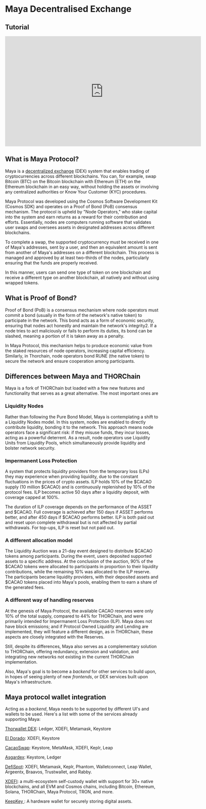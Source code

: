 # Maya Decentralised Exchange

## Tutorial


<iframe width="640" height="360" src="https://www.youtube.com/embed/f1k6xhNfTV8" frameborder="0" allow="accelerometer; autoplay; encrypted-media; gyroscope; picture-in-picture" allowfullscreen></iframe>

## What is Maya Protocol?

Maya is a [decentralized exchange](https://nym.com/blog/what-is-dex) (DEX) system that enables trading of cryptocurrencies across different blockchains. You can, for example, swap Bitcoin (BTC) on the Bitcoin blockchain with Ethereum (ETH) on the Ethereum blockchain in an easy way, without holding the assets or involving any centralized authorities or Know Your Customer (KYC) procedures.

Maya Protocol was developed using the Cosmos Software Development Kit (Cosmos SDK) and operates on a Proof of Bond (PoB) consensus mechanism. The protocol is upheld by "Node Operators," who stake capital into the system and earn returns as a reward for their contribution and efforts. Essentially, nodes are computers running software that validates user swaps and oversees assets in designated addresses across different blockchains.

To complete a swap, the supported cryptocurrency must be received in one of Maya's addresses, sent by a user, and then an equivalent amount is sent from another of Maya's addresses on a different blockchain. This process is managed and approved by at least two-thirds of the nodes, particularly ensuring that the funds are properly received.

In this manner, users can send one type of token on one blockchain and receive a different type on another blockchain, all natively and without using wrapped tokens.

## What is Proof of Bond?

Proof of Bond (PoB) is a consensus mechanism where node operators must commit a bond (usually in the form of the network's native token) to participate in the network. This bond acts as a form of economic security, ensuring that nodes act honestly and maintain the network's integrity2. If a node tries to act maliciously or fails to perform its duties, its bond can be slashed, meaning a portion of it is taken away as a penalty.

In Maya Protocol, this mechanism helps to produce economic value from the staked resources of node operators, increasing capital efficiency. Similarly, in Thorchain, node operators bond RUNE (the native token) to secure the network and ensure cooperation among participants.

## Differences between Maya and THORChain

Maya is a fork of THORChain but loaded with a few new features and functionality that serves as a great alternative. The most important ones are

### Liquidity Nodes

Rather than following the Pure Bond Model, Maya is contemplating a shift to a Liquidity Nodes model. In this system, nodes are enabled to directly contribute liquidity, bonding it to the network. This approach means node operators face a significant risk: if they misuse funds, they incur losses, acting as a powerful deterrent. As a result, node operators use Liquidity Units from Liquidity Pools, which simultaneously provide liquidity and bolster network security.

### Impermanent Loss Protection

A system that protects liquidity providers from the temporary loss (LPs) they may experience when providing liquidity, due to the constant fluctuations in the prices of crypto assets.
ILP holds 10% of the $CACAO supply (10 million $CACAO) and is continuously replenished by 10% of the protocol fees. ILP becomes active 50 days after a liquidity deposit, with coverage capped at 100%.

The duration of ILP coverage depends on the performance of the ASSET and $CACAO. Full coverage is achieved after 150 days if ASSET performs better, and after 450 days if $CACAO performs better. ILP is both paid out and reset upon complete withdrawal but is not affected by partial withdrawals. For top-ups, ILP is reset but not paid out.

### A different allocation model

The Liquidity Auction was a 21-day event designed to distribute $CACAO tokens among participants. During the event, users deposited supported assets to a specific address. At the conclusion of the auction, 90% of the $CACAO tokens were allocated to participants in proportion to their liquidity contributions, while the remaining 10% was allocated to the ILP reserve. The participants became liquidity providers, with their deposited assets and $CACAO tokens placed into Maya's pools, enabling them to earn a share of the generated fees.

### A different way of handling reserves

At the genesis of Maya Protocol, the available CACAO reserves were only 10% of the total supply, compared to 44% for THORChain, and were primarily intended for Impermanent Loss Protection (ILP). Maya does not have block emissions; and if Protocol Owned Liquidity and Lending are implemented, they will feature a different design, as in THORChain, these aspects are closely integrated with the Reserves.

Still, despite its differences, Maya also serves as a complementary solution to THORChain, offering redundancy, extension and validation, and integrating new networks not existing in the current THORChain implementation.

Also, Maya's goal is to become a *backend* for other services to build upon, in hopes of seeing plenty of new *frontends*, or DEX services built upon Maya's infraestructure.

## Maya protocol wallet integration

Acting as a *backend*, Maya needs to be supported by different UI's and wallets to be used. 
Here's a list with some of the services already supporting Maya:

[Thorwallet DEX](https://www.thorwallet.org/): Ledger, XDEFI, Metamask, Keystore

[El Dorado](https://www.eldorado.market/): XDEFI, Keystore

[CacaoSwap](https://cacaoswap.app/): Keystore, MetaMask, XDEFI, Keplr, Leap

[Asgardex](https://www.asgardex.com/): Keystore, Ledger

[DefiSpot](https://www.defispot.com/t): XDEFI, Metamask, Keplr, Phantom, Walletconnect, Leap Wallet, Argeentx, Braavos, Trustwallet, and Rabby.

[XDEFI](https://www.xdefi.io/): a multi-ecosystem self-custody wallet with support for 30+ native blockchains, and all EVM and Cosmos chains, including Bitcoin, Ethereum, Solana, THORChain, Maya Protocol, TRON, and more.

[KeepKey ](https://keepkey.com/): A hardware wallet for securely storing digital assets.
